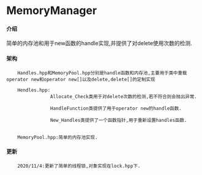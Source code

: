 # MemoryManager

#### 介绍
简单的内存池和用于new函数的handle实现,并提供了对delete使用次数的检测.

#### 架构
        Handles.hpp和MemoryPool.hpp分别是handle函数和内存池,主要用于类中重载operator new和operator new[]以及delete,delete[]的定制实现

        Hendles.hpp:
                    Allocate_Check类用于对delete次数的检测,若不符合则会抛出异常.
                    
                    HandleFunction类提供了用于operator new的handle函数.
    
                    New_Handles类提供了一个函数指针,用于重新设置handles函数.

        
        MemoryPool.hpp:简单的内存池实现.

#### 更新
        2020/11/4:更新了简单的线程锁,对象实现在lock.hpp下.
                    